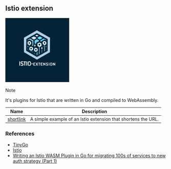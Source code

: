 ## Istio extension

<img width='200' height='200' src="./docs/public/logo.svg">

> [!NOTE]
> It's plugins for Istio that are written in Go and compiled to WebAssembly.

| Name                     | Description                                                   |
|--------------------------|---------------------------------------------------------------|
| [shortlink](./shortlink) | A simple example of an Istio extension that shortens the URL. |

### References

- [TinyGo](https://tinygo.org/)
- [Istio](https://istio.io/)
- [Writing an Istio WASM Plugin in Go for migrating 100s of services to new auth strategy (Part 1)](https://zendesk.engineering/writing-an-istio-wasm-plugin-in-go-for-migrating-100s-of-services-to-new-auth-strategy-part-1-cd551e1455d7)
